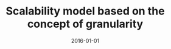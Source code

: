 ---
# Documentation: https://wowchemy.com/docs/managing-content/

title: Scalability model based on the concept of granularity
subtitle: ''
summary: ''
authors:
- Jan Kwiatkowski
- Łukasz P. Olech
tags: []
categories: []
date: '2016-01-01'
lastmod: 2022-10-07T05:04:29Z
featured: false
draft: false

# Featured image
# To use, add an image named `featured.jpg/png` to your page's folder.
# Focal points: Smart, Center, TopLeft, Top, TopRight, Left, Right, BottomLeft, Bottom, BottomRight.
image:
  caption: ''
  focal_point: ''
  preview_only: false

# Projects (optional).
#   Associate this post with one or more of your projects.
#   Simply enter your project's folder or file name without extension.
#   E.g. `projects = ["internal-project"]` references `content/project/deep-learning/index.md`.
#   Otherwise, set `projects = []`.
projects: []
publishDate: '2022-10-07T05:04:28.527346Z'
publication_types:
- '1'
abstract: ''
publication: '*Parallel processing and applied mathematics : 11th International Conference,
  PPAM 2015, Krakow, Poland, September 6-9, 2015 : revised selected papers. Pt. 2*'
doi: 10.1007/978-3-319-32152-3_18
---
